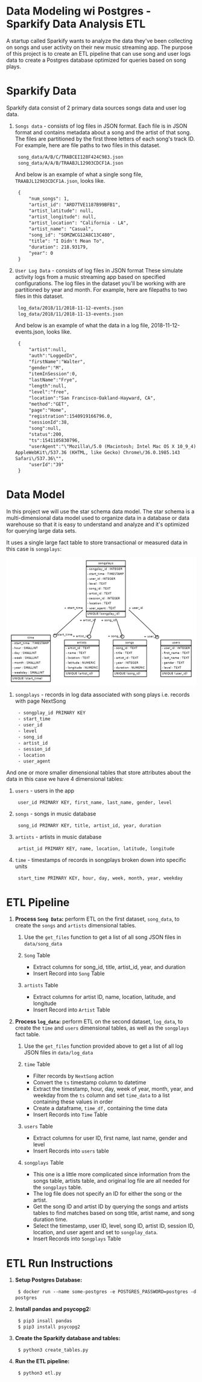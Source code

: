 # Data Modeling wi Postgres - Sparkify Data Analysis ETL
A startup called Sparkify wants to analyze the data they've been collecting on songs and user activity on their new music streaming app. The purpose of this project is to create an ETL pipeline that can use song and user logs data to create a Postgres database optimized for queries based on song plays.
# Sparkify Data
Sparkify data consist of 2 primary data sources 
songs data and user log data.
1. `Songs data` - consists of log files in JSON format.
 Each file is in JSON format and contains metadata about a song and the artist of that song. 
 The files are partitioned by the first three letters of each song's track ID. 
 For example, here are file paths to two files in this dataset.

        song_data/A/B/C/TRABCEI128F424C983.json
        song_data/A/A/B/TRAABJL12903CDCF1A.json
    And below is an example of what a single song file, `TRAABJL12903CDCF1A.json`, looks like.
        
        {
            "num_songs": 1, 
            "artist_id": "ARD7TVE1187B99BFB1", 
            "artist_latitude": null, 
            "artist_longitude": null, 
            "artist_location": "California - LA", 
            "artist_name": "Casual", 
            "song_id": "SOMZWCG12A8C13C480", 
            "title": "I Didn't Mean To", 
            "duration": 218.93179, 
            "year": 0
        }
2. `User Log Data` - consists of log files in JSON format These simulate activity logs from a music streaming app based on specified configurations. 
The log files in the dataset you'll be working with are partitioned by year and month. For example, here are filepaths to two files in this dataset.

        log_data/2018/11/2018-11-12-events.json
        log_data/2018/11/2018-11-13-events.json

    And below is an example of what the data in a log file, 2018-11-12-events.json, looks like.

        {
            "artist":null,
            "auth":"LoggedIn",
            "firstName":"Walter",
            "gender":"M",
            "itemInSession":0,
            "lastName":"Frye",
            "length":null,
            "level":"free",
            "location":"San Francisco-Oakland-Hayward, CA",
            "method":"GET",
            "page":"Home",
            "registration":1540919166796.0,
            "sessionId":38,
            "song":null,
            "status":200,
            "ts":1541105830796,
            "userAgent":"\"Mozilla\/5.0 (Macintosh; Intel Mac OS X 10_9_4) AppleWebKit\/537.36 (KHTML, like Gecko) Chrome\/36.0.1985.143 Safari\/537.36\"",
            "userId":"39"
        }


# Data Model
In this project we will use the star schema data model. The star schema is a multi-dimensional data model used to organize data in a database or data warehouse so that it is easy to understand and analyze and it's optimized for querying large data sets.

It uses a single large fact table to store transactional or measured data in this case is `songplays`:

![](sparkifydb_erd.png)

1. `songplays` - records in log data associated with song plays i.e. records with page NextSong

        - songplay_id PRIMARY KEY
        - start_time
        - user_id
        - level
        - song_id
        - artist_id
        - session_id
        - location
        - user_agent   

And one or more smaller dimensional tables that store attributes about the data in this case we have 4 dimensional tables:

1. `users` - users in the app

        user_id PRIMARY KEY, first_name, last_name, gender, level
2. `songs` - songs in music database
        
        song_id PRIMARY KEY, title, artist_id, year, duration
3. `artists` - artists in music database
        
        artist_id PRIMARY KEY, name, location, latitude, longitude
4. `time` - timestamps of records in songplays broken down into specific units

        start_time PRIMARY KEY, hour, day, week, month, year, weekday

# ETL Pipeline
1. **Process `Song Data`:** perform ETL on the first dataset, `song_data`, to create the `songs` and `artists` dimensional tables.

    1. Use the `get_files` function to get a list of all song JSON files in `data/song_data`
    2. `Song` Table

        - Extract columns for song_id, title, artist_id, year, and duration
        - Insert Record into `Song` Table
    3. `artists` Table

        - Extract columns for artist ID, name, location, latitude, and longitude
        -  Insert Record into `Artist` Table
2. **Process `log_data`:** perform ETL on the second dataset, `log_data`, to create the `time` and `users` dimensional tables, as well as the `songplays` fact table.

    1. Use the `get_files` function provided above to get a list of all log JSON files in `data/log_data`
    2. `time` Table

        - Filter records by `NextSong` action
        - Convert the `ts` timestamp column to datetime
        - Extract the timestamp, hour, day, week of year, month, year, and weekday from the `ts` column and set `time_data` to a list containing these values in order
        -  Create a dataframe, `time_df,` containing the time data
        - Insert Records into `Time` Table
    3. `users` Table

        - Extract columns for user ID, first name, last name, gender and level
        - Insert Records into `users` table
    4. `songplays` Table
        
        - This one is a little more complicated since information from the songs table, artists table, and original log file are all needed for the `songplays` table. 
        - The log file does not specify an ID for either the song or the artist.
        - Get the song ID and artist ID by querying the songs and artists tables to find matches based on song title, artist name, and song duration time.
        - Select the timestamp, user ID, level, song ID, artist ID, session ID, location, and user agent and set to `songplay_data`.
        - Insert Records into `Songplays` Table


# ETL Run Instructions
1. **Setup Postgres Database:**

        $ docker run --name some-postgres -e POSTGRES_PASSWORD=postgres -d postgres
2. **Install pandas and psycopg2:**

        $ pip3 insall pandas
        $ pip3 install psycopg2

3. **Create the Sparkify database and tables:**

        $ python3 create_tables.py
4. **Run the ETL pipeline:** 

        $ python3 etl.py